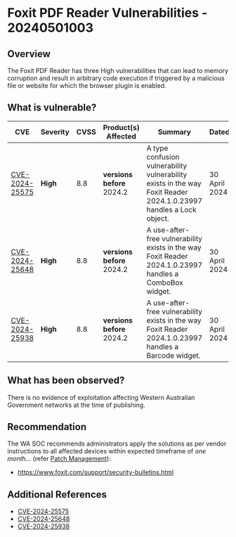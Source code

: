 # Foxit PDF Reader Vulnerabilities - 20240501003

## Overview

The Foxit PDF Reader has three High vulnerabilities that can lead to memory corruption and result in arbitrary code execution if triggered by a malicious file or website for which the browser plugin is enabled.

## What is vulnerable?

| CVE            | Severity | CVSS | Product(s) Affected        | Summary                                                                                                           | Dated         |
| -------------- | -------- | ---- | -------------------------- | ----------------------------------------------------------------------------------------------------------------- | ------------- |
| [CVE-2024-25575](https://nvd.nist.gov/vuln/detail/CVE-2024-25575) | **High** | 8.8  | **versions before** 2024.2 | A type confusion vulnerability vulnerability exists in the way Foxit Reader 2024.1.0.23997 handles a Lock object. | 30 April 2024 |
| [CVE-2024-25648](https://nvd.nist.gov/vuln/detail/CVE-2024-25648) | **High** | 8.8  | **versions before** 2024.2 | A use-after-free vulnerability exists in the way Foxit Reader 2024.1.0.23997 handles a ComboBox widget.           | 30 April 2024 |
| [CVE-2024-25938](https://nvd.nist.gov/vuln/detail/CVE-2024-25938) | **High** | 8.8  | **versions before** 2024.2 | A use-after-free vulnerability exists in the way Foxit Reader 2024.1.0.23997 handles a Barcode widget.            | 30 April 2024 |

## What has been observed?

There is no evidence of exploitation affecting Western Australian Government networks at the time of publishing.

## Recommendation

The WA SOC recommends administrators apply the solutions as per vendor instructions to all affected devices within expected timeframe of *one month...* (refer [Patch Management](../guidelines/patch-management.md)):

- https://www.foxit.com/support/security-bulletins.html

## Additional References

- [CVE-2024-25575](https://nvd.nist.gov/vuln/detail/CVE-2024-25575)
- [CVE-2024-25648](https://nvd.nist.gov/vuln/detail/CVE-2024-25648)
- [CVE-2024-25938](https://nvd.nist.gov/vuln/detail/CVE-2024-25938)
